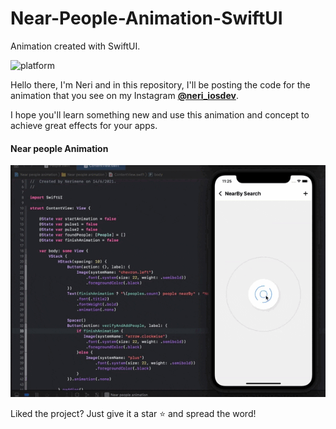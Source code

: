 # Near-People-Animation-SwiftUI
Animation created with SwiftUI.

![platform](https://img.shields.io/badge/platform-iOS-orange)


Hello there, I'm Neri and in this repository, I'll be posting the code for the animation that you see on my Instagram 
    [**@neri_iosdev**](https://www.instagram.com/neri_iosdev/).
    
I hope you'll learn something new and use this animation and concept to achieve great effects for your apps.

#### Near people Animation

![NearPeople](https://github.com/nerimenebt/Near-People-Animation-SwiftUI/blob/main/nearby%20animation.gif)

Liked the project? Just give it a star ⭐️ and spread the word!
